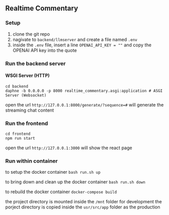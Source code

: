 ## Realtime Commentary

### Setup
1. clone the git repo
2. nagivate to `backend/llmserver` and create a file named `.env`
3. inside the `.env` file, insert a line `OPENAI_API_KEY = ""` and copy the OPENAI API key into the quote

### Run the backend server

#### WSGI Server (HTTP)
```
cd backend
daphne -b 0.0.0.0 -p 8000 realtime_commentary.asgi:application # ASGI Server (Websocket)
```

open the url `http://127.0.0.1:8000/generate/?sequence=#` will generate the streaming chat content

### Run the frontend
```
cd frontend
npm run start
```

open the url `http://127.0.0.1:3000` will show the react page

### Run within container
to setup the docker container
`bash run.sh up`

to bring down and clean up the docker container
`bash run.sh down`

to rebuild the docker container
`docker-compose build`

the project directory is mounted inside the `/mnt` folder for development
the porject directory is copied inside the `usr/src/app` folder as the production